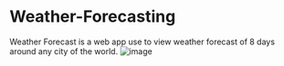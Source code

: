 # Weather-Forecasting
Weather Forecast is a web app use to view weather forecast of 8 days around any city of the world.
![image](https://user-images.githubusercontent.com/83687456/161368476-34660902-258f-4a3f-aebc-21f864bdc0d3.png)

